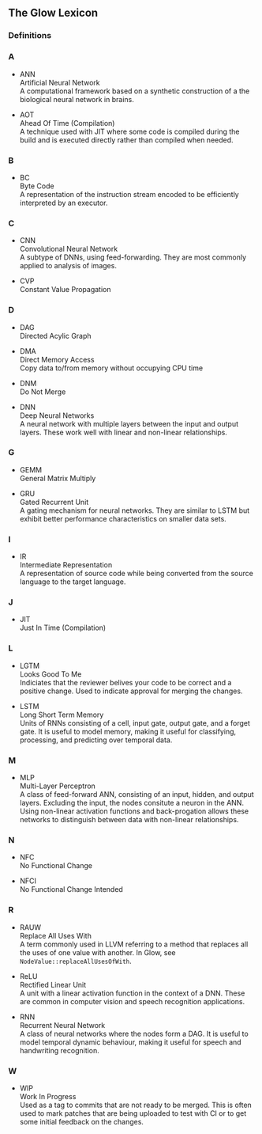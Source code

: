 ## The Glow Lexicon

### Definitions

### A

* ANN  
  Artificial Neural Network  
  A computational framework based on a synthetic construction of a the
  biological neural network in brains.

* AOT  
  Ahead Of Time (Compilation)  
  A technique used with JIT where some code is compiled during the build and
  is executed directly rather than compiled when needed.

### B

* BC  
  Byte Code  
  A representation of the instruction stream encoded to be efficiently
  interpreted by an executor.

### C

* CNN  
  Convolutional Neural Network  
  A subtype of DNNs, using feed-forwarding.  They are most commonly applied to
  analysis of images.

* CVP  
  Constant Value Propagation  

### D

* DAG  
  Directed Acylic Graph  

* DMA  
  Direct Memory Access  
  Copy data to/from memory without occupying CPU time

* DNM  
  Do Not Merge  

* DNN  
  Deep Neural Networks  
  A neural network with multiple layers between the input and output layers.
  These work well with linear and non-linear relationships.

### G

* GEMM  
  General Matrix Multiply  

* GRU  
  Gated Recurrent Unit  
  A gating mechanism for neural networks.  They are similar to LSTM but exhibit
  better performance characteristics on smaller data sets.

### I

* IR  
  Intermediate Representation  
  A representation of source code while being converted from the source language
  to the target language.

### J

* JIT  
  Just In Time (Compilation)  

### L

* LGTM  
  Looks Good To Me  
  Indiciates that the reviewer belives your code to be correct and a positive
  change.  Used to indicate approval for merging the changes.

* LSTM  
  Long Short Term Memory  
  Units of RNNs consisting of a cell, input gate, output gate, and a forget
  gate.  It is useful to model memory, making it useful for classifying,
  processing, and predicting over temporal data.

### M

* MLP  
  Multi-Layer Perceptron  
  A class of feed-forward ANN, consisting of an input, hidden, and output
  layers.  Excluding the input, the nodes consitute a neuron in the ANN.  Using
  non-linear activation functions and back-progation allows these networks to
  distinguish between data with non-linear relationships.

### N

* NFC  
  No Functional Change  

* NFCI  
   No Functional Change Intended  

### R

* RAUW  
  Replace All Uses With  
  A term commonly used in LLVM referring to a method that replaces all the uses
  of one value with another.  In Glow, see `NodeValue::replaceAllUsesOfWith`.

* ReLU  
  Rectified Linear Unit  
  A unit with a linear activation function in the context of a DNN.  These are
  common in computer vision and speech recognition applications.

* RNN  
  Recurrent Neural Network  
  A class of neural networks where the nodes form a DAG.  It is useful to model
  temporal dynamic behaviour, making it useful for speech and handwriting
  recognition.

### W

* WIP  
  Work In Progress  
  Used as a tag to commits that are not ready to be merged.  This is often used
  to mark patches that are being uploaded to test with CI or to get some initial
  feedback on the changes.
